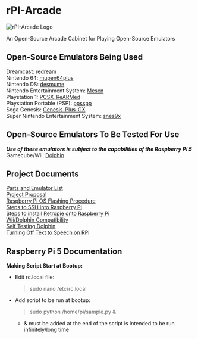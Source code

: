 # rPI-Arcade
![rPI-Arcade Logo](https://github.com/user-attachments/assets/9550915a-3531-4492-b64a-8d901ebc2588)

An Open-Source Arcade Cabinet for Playing Open-Source Emulators

## Open-Source Emulators Being Used
Dreamcast: [redream](https://github.com/inolen/redream) <br />
Nintendo 64: [mupen64plus](https://github.com/mupen64plus) <br />
Nintendo DS: [desmume](https://github.com/TASEmulators/desmume) <br />
Nintendo Entertainment System: [Mesen](https://github.com/SourMesen/Mesen) <br />
Playstation 1: [PCSX_ReARMed](https://github.com/libretro/pcsx_rearmed) <br />
Playstation Portable (PSP): [ppsspp](https://github.com/hrydgard/ppsspp) <br />
Sega Genesis: [Genesis-Plus-GX](https://github.com/ekeeke/Genesis-Plus-GX) <br />
Super Nintendo Entertainment System: [snes9x](https://github.com/snes9xgit/snes9x) <br />


## Open-Source Emulators To Be Tested For Use
***Use of these emulators is subject to the capabilities of the Raspberry Pi 5*** <br />
Gamecube/Wii: [Dolphin](https://github.com/dolphin-emu/dolphin) <br />


## Project Documents
[Parts and Emulator List](https://docs.google.com/spreadsheets/d/1ALpfdckvdpH38KOAA2tQCqkrMmXP1Gw3A8R0yB0zqGg/edit?usp=sharing) <br />
[Project Proposal](https://docs.google.com/document/d/1yBoYMPRjcl2UAiMpMrb5UvjlYsrBzHMLdqXjJbXgbxs/edit?usp=sharing) <br />
[Raspberry Pi OS Flashing Procedure](https://docs.google.com/document/d/1_6FRPV2-8xxY_qosx5HeV4UK3wdhwpzHxR0WtXd2Lhs/edit?usp=sharing) <br />
[Steps to SSH into Raspberry Pi](https://docs.google.com/document/d/11Dc_4-_AeuRvbQ93VxL-Q0HaXzGft7osD1K2YTPXZ6w/edit?usp=sharing) <br />
[Steps to install Retropie onto Raspberry Pi](https://docs.google.com/document/d/1LPk0pQld89WjpNxLfQ80QWkx3yFmBLrs-CT05ln_ng4/edit?usp=sharing) <br />
[Wii/Dolphin Compatibility](https://docs.google.com/spreadsheets/d/14DkemKgZ2HnjfXpCB7fWLplWL8OP-Kb9/edit?gid=944488023#gid=944488023) <br />
[Self Testing Dolphin](https://docs.google.com/document/d/1O_d6_mQBFsOLEivDqs4IXXClCTrZQ4p_IFovj7I0358/edit?tab=t.0)<br />
[Turning Off Text to Speech on RPi](https://docs.google.com/document/d/1xQ4QbP-JYJV6gKZVdu4-s-ujuNylnBXVqJO79wuMz0Y/edit?tab=t.0)<br />

## Raspberry Pi 5 Documentation <br />
**Making Script Start at Bootup:** <br />
* Edit rc.local file:<br />
  > sudo nano /etc/rc.local<br />
* Add script to be run at bootup:<br />
  > sudo python /home/pi/sample.py &<br />
  - & must be added at the end of the script is intended to be run infinitely/long time<br />
